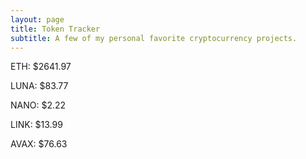 ```yaml
---
layout: page
title: Token Tracker
subtitle: A few of my personal favorite cryptocurrency projects.
---
```


<!--BEGINCRYPTOINPUT-->
ETH: $2641.97

LUNA: $83.77

NANO: $2.22

LINK: $13.99

AVAX: $76.63

<!--ENDCRYPTOINPUT-->
